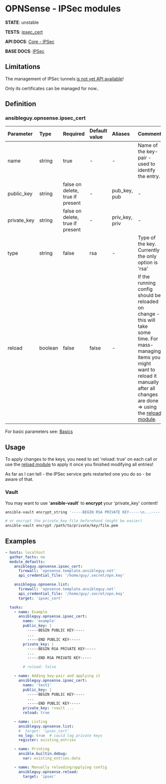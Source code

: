 # OPNSense - IPSec modules

**STATE**: unstable

**TESTS**: [ipsec_cert](https://github.com/ansibleguy/collection_opnsense/blob/stable/tests/ipsec_cert.yml)

**API DOCS**: [Core - IPSec](https://docs.opnsense.org/development/api/core/ipsec.html)

**BASE DOCS**: [IPSec](https://docs.opnsense.org/manual/vpnet.html#ipsec)

## Limitations

The management of IPSec tunnels [is not yet API available](https://forum.opnsense.org/index.php?topic=18914.msg146063#msg146063)!

Only its certificates can be managed for now..

## Definition

### ansibleguy.opnsense.ipsec_cert

| Parameter | Type    | Required                         | Default value | Aliases        | Comment                                                                                                                                                                                                                                                                                |
|:----------|:--------|:---------------------------------|:--------------|:---------------|:---------------------------------------------------------------------------------------------------------------------------------------------------------------------------------------------------------------------------------------------------------------------------------------|
| name    | string  | true                             | -             | -              | Name of the key-pair - used to identify the entry.                                                                                                                                                                                                                                     |
| public_key      | string | false on delete, true if present | -             | pub_key, pub   | -                                                                                                                                                                                                                                                                                      |
| private_key   | string     | false on delete, true if present                            | -             | priv_key, priv | -                                                                                                                                                                                                                                                                                      |
| type   | string     | false                            | rsa           | -              | Type of the key. Currently the only option is 'rsa'                                                                                                                                                                                                                                    |
| reload    | boolean  | false                            | false         | -              | If the running config should be reloaded on change - this will take some time. For mass-managing items you might want to reload it manually after all changes are done => using the [reload module](https://github.com/ansibleguy/collection_opnsense/blob/stable/docs/use_reload.md). |

For basic parameters see: [Basics](https://github.com/ansibleguy/collection_opnsense/blob/stable/docs/use_basic.md#definition)

## Usage

To apply changes to the keys, you need to set 'reload: true' on each call or use the [reload module](https://github.com/ansibleguy/collection_opnsense/blob/stable/docs/use_reload.md) to apply it once you finished modifying all entries!

As far as I can tell - the IPSec service gets restarted one you do so - be aware of that.

### Vault

You may want to use '**ansible-vault**' to **encrypt** your 'private_key' content!

```bash
ansible-vault encrypt_string '-----BEGIN RSA PRIVATE KEY-----\n...-----END RSA PRIVATE KEY-----\n'

# or encrypt the private_key file beforehand (might be easier)
ansible-vault encrypt /path/to/private/key/file.pem
```


## Examples

```yaml
- hosts: localhost
  gather_facts: no
  module_defaults:
    ansibleguy.opnsense.ipsec_cert:
      firewall: 'opnsense.template.ansibleguy.net'
      api_credential_file: '/home/guy/.secret/opn.key'

    ansibleguy.opnsense.list:
      firewall: 'opnsense.template.ansibleguy.net'
      api_credential_file: '/home/guy/.secret/opn.key'
      target: 'ipsec_cert'

  tasks:
    - name: Example
      ansibleguy.opnsense.ipsec_cert:
        name: 'example'
        public_key: |
          -----BEGIN PUBLIC KEY-----
          ...
          -----END PUBLIC KEY-----
        private_key: |
          -----BEGIN RSA PRIVATE KEY-----
          ...
          -----END RSA PRIVATE KEY-----

        # reload: false

    - name: Adding key-pair and applying it
      ansibleguy.opnsense.ipsec_cert:
        name: 'test1'
        public_key: |
          -----BEGIN PUBLIC KEY-----
          ...
          -----END PUBLIC KEY-----
        private_key: !vault ...
        reload: true

    - name: Listing
      ansibleguy.opnsense.list:
      #  target: 'ipsec_cert'
      no_log: true  # could log private keys
      register: existing_entries

    - name: Printing
      ansible.builtin.debug:
        var: existing_entries.data

    - name: Manually reloading/applying config
      ansibleguy.opnsense.reload:
        target: 'ipsec'
```
